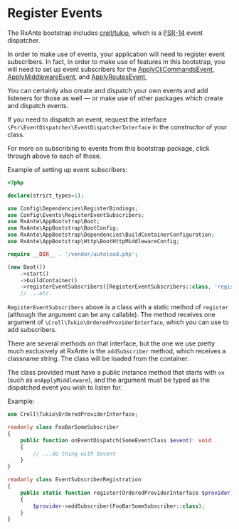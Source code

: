 # Register Events

The RxAnte bootstrap includes [crell/tukio](https://github.com/Crell/Tukio), which is a [PSR-14](https://www.php-fig.org/psr/psr-14/) event dispatcher.

In order to make use of events, your application will need to register event subscribers. In fact, in order to make use of features in this bootstrap, you will need to set up event subscribers for the [ApplyCliCommandsEvent](apply-cli-commands-event.md), [ApplyMiddlewareEvent](apply-middleware-event.md), and [ApplyRoutesEvent](apply-routes-event.md),

You can certainly also create and dispatch your own events and add listeners for those as well — or make use of other packages which create and dispatch events.

If you need to dispatch an event, request the interface `\Psr\EventDispatcher\EventDispatcherInterface` in the constructor of your class.

For more on subscribing to events from this bootstrap package, click through above to each of those.

Example of setting up event subscribers:

```php
<?php

declare(strict_types=1);

use Config\Dependencies\RegisterBindings;
use Config\Events\RegisterEventSubscribers;
use RxAnte\AppBootstrap\Boot;
use RxAnte\AppBootstrap\BootConfig;
use RxAnte\AppBootstrap\Dependencies\BuildContainerConfiguration;
use RxAnte\AppBootstrap\Http\BootHttpMiddlewareConfig;

require __DIR__ . '/vendor/autoload.php';

(new Boot())
    ->start()
    ->buildContainer()
    ->registerEventSubscribers([RegisterEventSubscribers::class, 'register'])
    // ...etc.
```

`RegisterEventSubscribers` above is a class with a static method of `register` (although the argument can be any callable). The method receives one argument of `\Crell\Tukio\OrderedProviderInterface`, which you can use to add subscribers.

There are several methods on that interface, but the one we use pretty much exclusively at RxAnte is the `addSubscriber` method, which receives a classname string. The class will be loaded from the container.

The class provided must have a public instance method that starts with `on` (such as `onApplyMiddleware`), and the argument must be typed as the dispatched event you wish to listen for.

Example:

```php
use Crell\Tukio\OrderedProviderInterface;

readonly class FooBarSomeSubscriber
{
    public function onEventDispatch(SomeEventClass $event): void
    {
        // ...do thing with $event
    }
}

readonly class EventSubscriberRegistration
{
    public static function register(OrderedProviderInterface $provider): void
    {
        $provider->addSubscriber(FooBarSomeSubscriber::class);
    }
}
```
